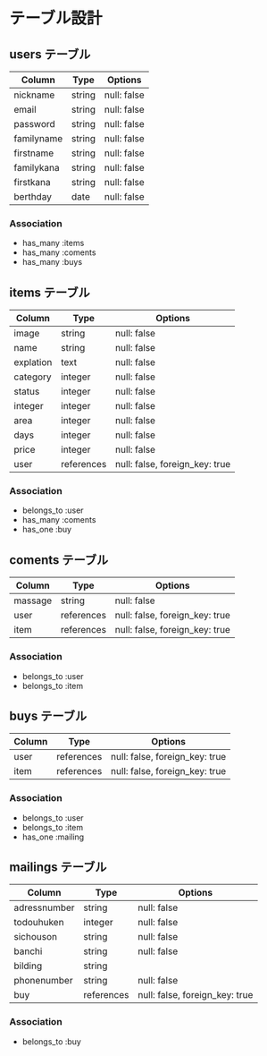 # テーブル設計

## users テーブル

| Column     | Type   | Options     |
| ---------- | ------ | ----------- |
| nickname   | string | null: false |
| email      | string | null: false |
| password   | string | null: false |
| familyname | string | null: false |
| firstname  | string | null: false |
| familykana | string | null: false |
| firstkana  | string | null: false |
| berthday   | date   | null: false |


### Association
- has_many :items
- has_many :coments
- has_many :buys



## items テーブル

| Column    | Type       | Options                        |
| --------- | ---------- | ------------------------------ |
| image     | string     | null: false                    |
| name      | string     | null: false                    |
| explation | text       | null: false                    |
| category  | integer    | null: false                    |
| status    | integer    | null: false                    |
| integer   | integer    | null: false                    |
| area      | integer    | null: false                    |
| days      | integer    | null: false                    |
| price     | integer    | null: false                    |
| user      | references | null: false, foreign_key: true |



### Association
- belongs_to :user
- has_many :coments
- has_one :buy



## coments テーブル

| Column   | Type       | Options                        |
| -------- | ---------- | ------------------------------ |
| massage  | string     | null: false                    |
| user     | references | null: false, foreign_key: true |
| item     | references | null: false, foreign_key: true |



### Association
- belongs_to :user
- belongs_to :item



## buys テーブル

| Column       | Type       | Options                        |
| ------------ | ---------- | ------------------------------ |
| user         | references | null: false, foreign_key: true |
| item         | references | null: false, foreign_key: true |


### Association
- belongs_to :user
- belongs_to :item
- has_one :mailing




## mailings テーブル

| Column       | Type       | Options                        |
| ------------ | ---------- | ------------------------------ |
| adressnumber | string     | null: false                    |
| todouhuken   | integer    | null: false                    |
| sichouson    | string     | null: false                    |
| banchi       | string     | null: false                    |
| bilding      | string     |                                |
| phonenumber  | string     | null: false                    |
| buy          | references | null: false, foreign_key: true |


### Association
- belongs_to :buy